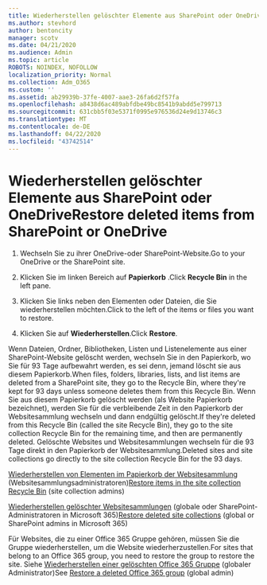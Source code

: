 ```yaml
---
title: Wiederherstellen gelöschter Elemente aus SharePoint oder OneDrive
ms.author: stevhord
author: bentoncity
manager: scotv
ms.date: 04/21/2020
ms.audience: Admin
ms.topic: article
ROBOTS: NOINDEX, NOFOLLOW
localization_priority: Normal
ms.collection: Adm_O365
ms.custom: ''
ms.assetid: ab29939b-37fe-4007-aae3-26fa6d2f57fa
ms.openlocfilehash: a8438d6ac489abfdbe49bc8541b9abdd5e799713
ms.sourcegitcommit: 631cbb5f03e5371f0995e976536d24e9d13746c3
ms.translationtype: MT
ms.contentlocale: de-DE
ms.lasthandoff: 04/22/2020
ms.locfileid: "43742514"
---
```

# <a name="restore-deleted-items-from-sharepoint-or-onedrive"></a><span data-ttu-id="644a1-102">Wiederherstellen gelöschter Elemente aus SharePoint oder OneDrive</span><span class="sxs-lookup"><span data-stu-id="644a1-102">Restore deleted items from SharePoint or OneDrive</span></span>

1. <span data-ttu-id="644a1-103">Wechseln Sie zu ihrer OneDrive-oder SharePoint-Website.</span><span class="sxs-lookup"><span data-stu-id="644a1-103">Go to your OneDrive or the SharePoint site.</span></span>
    
2. <span data-ttu-id="644a1-104">Klicken Sie im linken Bereich auf **Papierkorb** .</span><span class="sxs-lookup"><span data-stu-id="644a1-104">Click **Recycle Bin** in the left pane.</span></span> 
    
3. <span data-ttu-id="644a1-105">Klicken Sie links neben den Elementen oder Dateien, die Sie wiederherstellen möchten.</span><span class="sxs-lookup"><span data-stu-id="644a1-105">Click to the left of the items or files you want to restore.</span></span>
    
4. <span data-ttu-id="644a1-106">Klicken Sie auf **Wiederherstellen**.</span><span class="sxs-lookup"><span data-stu-id="644a1-106">Click **Restore**.</span></span> 
    
<span data-ttu-id="644a1-107">Wenn Dateien, Ordner, Bibliotheken, Listen und Listenelemente aus einer SharePoint-Website gelöscht werden, wechseln Sie in den Papierkorb, wo Sie für 93 Tage aufbewahrt werden, es sei denn, jemand löscht sie aus diesem Papierkorb.</span><span class="sxs-lookup"><span data-stu-id="644a1-107">When files, folders, libraries, lists, and list items are deleted from a SharePoint site, they go to the Recycle Bin, where they're kept for 93 days unless someone deletes them from this Recycle Bin.</span></span> <span data-ttu-id="644a1-108">Wenn Sie aus diesem Papierkorb gelöscht werden (als Website Papierkorb bezeichnet), werden Sie für die verbleibende Zeit in den Papierkorb der Websitesammlung wechseln und dann endgültig gelöscht.</span><span class="sxs-lookup"><span data-stu-id="644a1-108">If they're deleted from this Recycle Bin (called the site Recycle Bin), they go to the site collection Recycle Bin for the remaining time, and then are permanently deleted.</span></span> <span data-ttu-id="644a1-109">Gelöschte Websites und Websitesammlungen wechseln für die 93 Tage direkt in den Papierkorb der Websitesammlung.</span><span class="sxs-lookup"><span data-stu-id="644a1-109">Deleted sites and site collections go directly to the site collection Recycle Bin for the 93 days.</span></span>
  
<span data-ttu-id="644a1-110">[Wiederherstellen von Elementen im Papierkorb der Websitesammlung](https://go.microsoft.com/fwlink/?linkid=867800) (Websitesammlungsadministratoren)</span><span class="sxs-lookup"><span data-stu-id="644a1-110">[Restore items in the site collection Recycle Bin](https://go.microsoft.com/fwlink/?linkid=867800) (site collection admins)</span></span> 
  
<span data-ttu-id="644a1-111">[Wiederherstellen gelöschter Websitesammlungen](https://go.microsoft.com/fwlink/?linkid=867660) (globale oder SharePoint-Administratoren in Microsoft 365)</span><span class="sxs-lookup"><span data-stu-id="644a1-111">[Restore deleted site collections](https://go.microsoft.com/fwlink/?linkid=867660) (global or SharePoint admins in Microsoft 365)</span></span> 
  
<span data-ttu-id="644a1-112">Für Websites, die zu einer Office 365 Gruppe gehören, müssen Sie die Gruppe wiederherstellen, um die Website wiederherzustellen.</span><span class="sxs-lookup"><span data-stu-id="644a1-112">For sites that belong to an Office 365 group, you need to restore the group to restore the site.</span></span> <span data-ttu-id="644a1-113">Siehe [Wiederherstellen einer gelöschten Office 365 Gruppe](https://go.microsoft.com/fwlink/?linkid=867802) (globaler Administrator)</span><span class="sxs-lookup"><span data-stu-id="644a1-113">See [Restore a deleted Office 365 group](https://go.microsoft.com/fwlink/?linkid=867802) (global admin)</span></span> 
  

